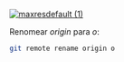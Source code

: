 
[![maxresdefault (1)](https://github.com/Darlley/mango-clean-node-api/assets/37590954/884f700e-ff6c-4995-b2b8-612832614d24)](https://www.youtube.com/playlist?list=PL9aKtVrF05DyEwK5kdvzrYXFdpZfj1dsG)


Renomear *origin* para *o*: 

```bash
git remote rename origin o
```
